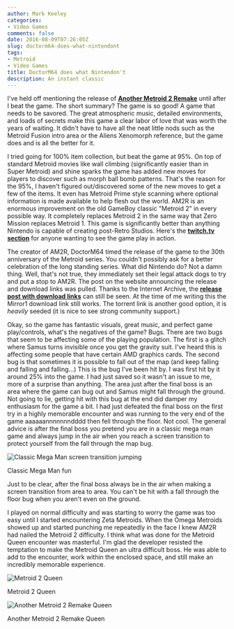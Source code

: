 ```yaml
---
author: Mark Keeley
categories:
- Video Games
comments: false
date: 2016-08-09T07:26:05Z
slug: doctorm64-does-what-nintendont
tags:
- Metroid
- Video Games
title: DoctorM64 does what Nintendon't
description: An instant classic
---
```


I've held off mentioning the release of **[Another Metroid 2 Remake](http://metroid2remake.blogspot.com/ "It is soooo good!")** until after I beat the game. The short summary? The game is so good! A game that needs to be savored. The great atmospheric music, detailed environments, and loads of secrets make this game a clear labor of love that was worth the years of waiting. It didn't have to have all the neat little nods such as the Metroid Fusion intro area or the Aliens Xenomorph reference, but the game does and is all the better for it.

<!--more--> 

I tried going for 100% item collection, but beat the game at 95%. On top of standard Metroid movies like wall climbing (significantly easier than in Super Metroid) and shine sparks the game has added new moves for players to discover such as morph ball bomb patterns. That's the reason for the 95%, I haven't figured out/discovered some of the new moves to get a few of the items. It even has Metroid Prime style scanning where optional information is made available to help flesh out the world. AM2R is an enormous improvement on the old GameBoy classic "Metroid 2" in every possible way. It completely replaces Metroid 2 in the same way that Zero Mission replaces Metroid 1. This game is significantly better than anything Nintendo is capable of creating post-Retro Studios. Here's the **[twitch.tv section](https://www.twitch.tv/directory/game/Metroid%20II%3A%20Return%20of%20Samus)** for anyone wanting to see the game play in action.

The creator of AM2R, DoctorM64 timed the release of the game to the 30th anniversary of the Metroid series. You couldn't possibly ask for a better celebration of the long standing series. What did Nintendo do? Not a damn thing. Well, that's not true, they immediately set their legal attack dogs to try and put a stop to AM2R. The post on the website announcing the release and download links was pulled. Thanks to the Internet Archive, the **[release post with download links](http://web.archive.org/web/20160807094350/http://metroid2remake.blogspot.com/)** can still be seen. At the time of me writing this the Mirror1 download link still works. The torrent link is another good option, it is _heavily_ seeded (it is nice to see strong community support.)

Okay, so the game has fantastic visuals, great music, and perfect game play/controls, what's the negatives of the game? Bugs. There are two bugs that seem to be affecting some of the playing population. The first is a glitch where Samus turns invisible once you get the gravity suit. I've heard this is affecting some people that have certain AMD graphics cards. The second bug is that sometimes it is possible to fall out of the map (and keep falling and falling and falling...) This is the bug I've been hit by. I was first hit by it around 25% into the game. I had just saved so it wasn't an issue to me, more of a surprise than anything. The area just after the final boss is an area where the game can bug out and Samus might fall through the ground. Not going to lie, getting hit with this bug at the end did damper my enthusiasm for the game a bit. I had just defeated the final boss on the first try in a highly memorable encounter and was running to the very end of the game aaaaaannnnnnndddd then fell through the floor. Not cool. The general advice is after the final boss you pretend you are in a classic mega man game and always jump in the air when you reach a screen transition to protect yourself from the fall through the map bug.

![Classic Mega Man screen transition jumping](/media/megamanjump.gif)

Classic Mega Man fun

Just to be clear, after the final boss always be in the air when making a screen transition from area to area. You can't be hit with a fall through the floor bug when you aren't even on the ground.

I played on normal difficulty and was starting to worry the game was too easy until I started encountering Zeta Metroids. When the Omega Metroids showed up and started punching me repeatedly in the face I knew AM2R had nailed the Metroid 2 difficulty. I think what was done for the Metroid Queen encounter was masterful. I'm glad the developer resisted the temptation to make the Metroid Queen an ultra difficult boss. He was able to add to the encounter, work within the enclosed space, and still make an incredibly memorable experience.

![Metroid 2 Queen](/media/metroid2queen.jpg)

Metroid 2 Queen

![Another Metroid 2 Remake Queen](/media/am2rqueen.jpg)

Another Metroid 2 Remake Queen
